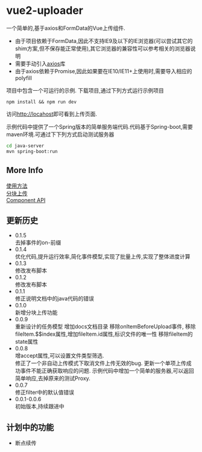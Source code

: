 # vue2-uploader
一个简单的,基于axios和FormData的Vue上传组件.  
* 由于项目依赖于FormData,因此不支持IE9及以下的IE浏览器(可以尝试其它的shim方案,但不保存能正常使用),其它浏览器的兼容性可以参考相关的浏览器说明
* 需要手动引入[axios](https://github.com/axios/axios)库
* 由于axios依赖于Promise,因此如果要在IE10/IE11+上使用时,需要导入相应的polyfill  

项目中包含一个可运行的示例.
下载项目,通过下列方式运行示例项目
```
npm install && npm run dev
```
访问[http://locahost](http://locahost)即可看到上传页面.

示例代码中提供了一个Spring版本的简单服务端代码.代码基于Spring-boot,需要maven环境.可通过下下列方式启动测试服务器
```bash
cd java-server
mvn spring-boot:run
```

## More Info
[使用方法](https://github.com/ldwqh0/vue2-uploader/wiki/%E4%BD%BF%E7%94%A8%E6%96%B9%E6%B3%95)  
[分块上传](https://github.com/ldwqh0/vue2-uploader/wiki/Component-API)  
[Component API](https://github.com/ldwqh0/vue2-uploader/wiki/Component-API)  
## 更新历史
* 0.1.5  
  去掉事件的on-前缀
* 0.1.4  
  优化代码,提升运行效率,简化事件模型,实现了批量上传,实现了整体进度计算
* 0.1.3  
  修改发布脚本
* 0.1.2  
  修改发布脚本
* 0.1.1  
  修正说明文档中的java代码的错误
* 0.1.0  
  新增分块上传功能
* 0.0.9  
  重新设计的任务模型
  增加docs文档目录
  移除onItemBeforeUpload事件,
  移除fileItem.$$index属性,增加fileItem.id属性,标识文件的唯一性
  移除fileItem的state属性  
* 0.0.8  
  增accept属性,可以设置文件类型筛选.  
  修正了一个非自动上传模式下取消文件上传无效的bug.
  更新一个单项上传成功事件不能正确获取响应的问题.
  示例代码中增加一个简单的服务器,可以返回简单响应,去掉原来的测试Proxy.
* 0.0.7  
  修正filter中的默认值错误
* 0.0.1-0.0.6  
  初始版本,持续跟进中
## 计划中的功能
* 断点续传

